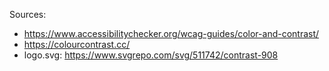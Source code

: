 Sources:
 - https://www.accessibilitychecker.org/wcag-guides/color-and-contrast/
 - https://colourcontrast.cc/
 - logo.svg: https://www.svgrepo.com/svg/511742/contrast-908